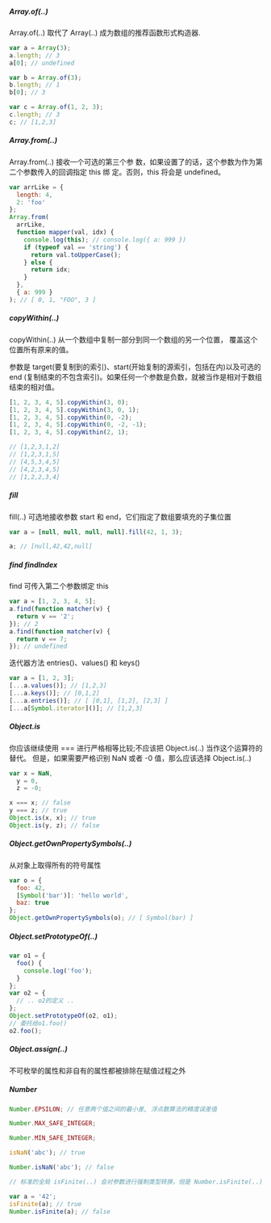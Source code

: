 ##### Array.of(..)

Array.of(..) 取代了 Array(..) 成为数组的推荐函数形式构造器.

```javascript
var a = Array(3);
a.length; // 3
a[0]; // undefined

var b = Array.of(3);
b.length; // 1
b[0]; // 3

var c = Array.of(1, 2, 3);
c.length; // 3
c; // [1,2,3]
```

##### Array.from(..)

Array.from(..) 接收一个可选的第三个参 数，如果设置了的话，这个参数为作为第二个参数传入的回调指定 this 绑 定。否则，this 将会是 undefined。

```javascript
var arrLike = {
  length: 4,
  2: 'foo'
};
Array.from(
  arrLike,
  function mapper(val, idx) {
    console.log(this); // console.log({ a: 999 })
    if (typeof val == 'string') {
      return val.toUpperCase();
    } else {
      return idx;
    }
  },
  { a: 999 }
); // [ 0, 1, "FOO", 3 ]
```

##### copyWithin(..)

copyWithin(..) 从一个数组中复制一部分到同一个数组的另一个位置， 覆盖这个位置所有原来的值。

参数是 target(要复制到的索引)、start(开始复制的源索引，包括在内)以及可选的 end (复制结束的不包含索引)。如果任何一个参数是负数，就被当作是相对于数组结束的相对值。

```javascript
[1, 2, 3, 4, 5].copyWithin(3, 0);
[1, 2, 3, 4, 5].copyWithin(3, 0, 1);
[1, 2, 3, 4, 5].copyWithin(0, -2);
[1, 2, 3, 4, 5].copyWithin(0, -2, -1);
[1, 2, 3, 4, 5].copyWithin(2, 1);

// [1,2,3,1,2]
// [1,2,3,1,5]
// [4,5,3,4,5]
// [4,2,3,4,5]
// [1,2,2,3,4]
```

##### fill

fill(..) 可选地接收参数 start 和 end，它们指定了数组要填充的子集位置

```javascript
var a = [null, null, null, null].fill(42, 1, 3);

a; // [null,42,42,null]
```

##### find findIndex

find 可传入第二个参数绑定 this

```javascript
var a = [1, 2, 3, 4, 5];
a.find(function matcher(v) {
  return v == '2';
}); // 2
a.find(function matcher(v) {
  return v == 7;
}); // undefined
```

迭代器方法 entries()、values() 和 keys()

```javascript
var a = [1, 2, 3];
[...a.values()]; // [1,2,3]
[...a.keys()]; // [0,1,2]
[...a.entries()]; // [ [0,1], [1,2], [2,3] ]
[...a[Symbol.iterator]()]; // [1,2,3]
```

##### Object.is

你应该继续使用 === 进行严格相等比较;不应该把 Object.is(..) 当作这个运算符的替代。 但是，如果需要严格识别 NaN 或者 -0 值，那么应该选择 Object.is(..)

```javascript
var x = NaN,
  y = 0,
  z = -0;

x === x; // false
y === z; // true
Object.is(x, x); // true
Object.is(y, z); // false
```

##### Object.getOwnPropertySymbols(..)

从对象上取得所有的符号属性

```javascript
var o = {
  foo: 42,
  [Symbol('bar')]: 'hello world',
  baz: true
};
Object.getOwnPropertySymbols(o); // [ Symbol(bar) ]
```

##### Object.setPrototypeOf(..)

```javascript
var o1 = {
  foo() {
    console.log('foo');
  }
};
var o2 = {
  // .. o2的定义 ..
};
Object.setPrototypeOf(o2, o1);
// 委托给o1.foo()
o2.foo();
```

##### Object.assign(..)

不可枚举的属性和非自有的属性都被排除在赋值过程之外

##### Number

```javascript
Number.EPSILON; // 任意两个值之间的最小差, 浮点数算法的精度误差值

Number.MAX_SAFE_INTEGER;

Number.MIN_SAFE_INTEGER;

isNaN('abc'); // true

Number.isNaN('abc'); // false

// 标准的全局 isFinite(..) 会对参数进行强制类型转换，但是 Number.isFinite(..) 不会

var a = '42';
isFinite(a); // true
Number.isFinite(a); // false
```
